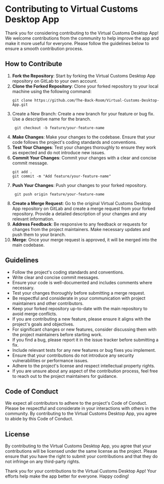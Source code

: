 # Contributing to Virtual Customs Desktop App
Thank you for considering contributing to the Virtual Customs Desktop App! We welcome contributions from the community to help improve the app and make it more useful for everyone. Please follow the guidelines below to ensure a smooth contribution process.

## How to Contribute
1. **Fork the Repository**: Start by forking the Virtual Customs Desktop App repository on GitLab to your own account.
2. **Clone the Forked Repository**: Clone your forked repository to your local machine using the following command:
   ```
   git clone https://github.com/The-Back-Room/Virtual-Customs-Desktop-App.git
   ```
3. Create a New Branch: Create a new branch for your feature or bug fix. Use a descriptive name for the branch.
   ```
    git checkout -b feature/your-feature-name
    ```
4. **Make Changes**: Make your changes to the codebase. Ensure that your code follows the project's coding standards and conventions.
5. **Test Your Changes**: Test your changes thoroughly to ensure they work as expected and do not introduce new issues.
6. **Commit Your Changes**: Commit your changes with a clear and concise commit message.
   ```
   git add .
   git commit -m "Add feature/your-feature-name"
   ```
7. **Push Your Changes**: Push your changes to your forked repository.
   ```
    git push origin feature/your-feature-name
    ```
8. **Create a Merge Request**: Go to the original Virtual Customs Desktop App repository on GitLab and create a merge request from your forked repository. Provide a detailed description of your changes and any relevant information.
9. **Address Feedback**: Be responsive to any feedback or requests for changes from the project maintainers. Make necessary updates and push them to your branch.
10. **Merge**: Once your merge request is approved, it will be merged into the main codebase.

## Guidelines
- Follow the project's coding standards and conventions.
- Write clear and concise commit messages.
- Ensure your code is well-documented and includes comments where necessary.
- Test your changes thoroughly before submitting a merge request.
- Be respectful and considerate in your communication with project maintainers and other contributors.
- Keep your forked repository up-to-date with the main repository to avoid merge conflicts.
- If you are contributing a new feature, please ensure it aligns with the project's goals and objectives.
- For significant changes or new features, consider discussing them with the project maintainers before starting work.
- If you find a bug, please report it in the issue tracker before submitting a fix.
- Include relevant tests for any new features or bug fixes you implement.
- Ensure that your contributions do not introduce any security vulnerabilities or performance issues.
- Adhere to the project's license and respect intellectual property rights.
- If you are unsure about any aspect of the contribution process, feel free to reach out to the project maintainers for guidance.

## Code of Conduct
We expect all contributors to adhere to the project's Code of Conduct. Please be respectful and considerate in your interactions with others in the community.
By contributing to the Virtual Customs Desktop App, you agree to abide by this Code of Conduct.

## License
By contributing to the Virtual Customs Desktop App, you agree that your contributions will be licensed under the same license as the project. Please ensure that you have the right to submit your contributions and that they do not infringe on any third-party rights.

Thank you for your contributions to the Virtual Customs Desktop App! Your efforts help make the app better for everyone. Happy coding!